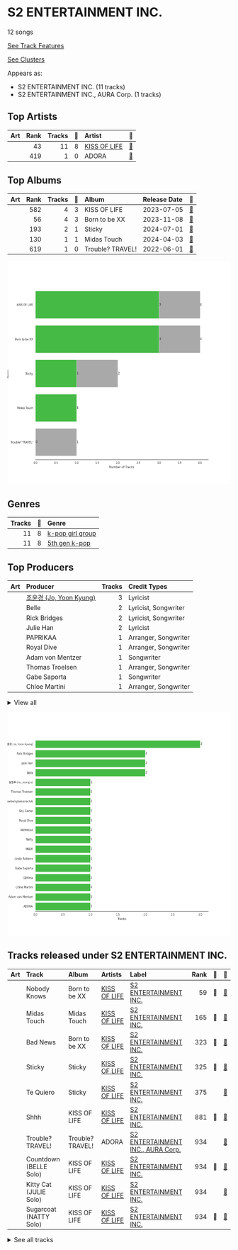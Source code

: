 # S2 ENTERTAINMENT INC.

12 songs

[See Track Features](audio_features.md)

[See Clusters](clusters/overview.md)

Appears as:
- S2 ENTERTAINMENT INC. (11 tracks)
- S2 ENTERTAINMENT INC., AURA Corp. (1 tracks)

## Top Artists

| Art | Rank | Tracks | 💚 | Artist | 🔗 |
|:---|---:|---:|---:|:---|:---|
| <img src="https://i.scdn.co/image/ab6761610000e5eb77f6a3aedfcc4eba07fa14b3" alt="" width="50" /> | 43 | 11 | 8 | [KISS OF LIFE](../../artists/kiss_of_life/overview.md) | [🔗](https://open.spotify.com/artist/4TEK9tIkcoxib4GxT3O4ky) |
| <img src="https://i.scdn.co/image/ab6761610000e5ebae899464d675b21dcde3fbe2" alt="" width="50" /> | 419 | 1 | 0 | ADORA | [🔗](https://open.spotify.com/artist/3M1kgHOpPruu1uBymBHF3r) |



## Top Albums

| Art | Rank | Tracks | 💚 | Album | Release Date | 🔗 |
|:---|---:|---:|---:|:---|:---|:---|
| <img src="https://i.scdn.co/image/ab67616d0000b2732ff7c76b0790cd3ad63cfc0c" alt="" width="50" /> | 582 | 4 | 3 | KISS OF LIFE | 2023-07-05 | [🔗](https://open.spotify.com/album/5k34rAvlw3WV7Kh6dAZnxG) |
| <img src="https://i.scdn.co/image/ab67616d0000b27396d36aec71bf25f59df5cc96" alt="" width="50" /> | 56 | 4 | 3 | Born to be XX | 2023-11-08 | [🔗](https://open.spotify.com/album/6yDtQxvq1XRC7Y5qtS03Xx) |
| <img src="https://i.scdn.co/image/ab67616d0000b2734cd7f69b85766b3d3035c27c" alt="" width="50" /> | 193 | 2 | 1 | Sticky | 2024-07-01 | [🔗](https://open.spotify.com/album/3p68B7ZhETVmNbOov8JcF5) |
| <img src="https://i.scdn.co/image/ab67616d0000b27307568782625b85282541394b" alt="" width="50" /> | 130 | 1 | 1 | Midas Touch | 2024-04-03 | [🔗](https://open.spotify.com/album/1HfTA0xDoZ0mswFO3GB3ef) |
| <img src="https://i.scdn.co/image/ab67616d0000b2734aae7d5e2f975d1da08753c0" alt="" width="50" /> | 619 | 1 | 0 | Trouble? TRAVEL! | 2022-06-01 | [🔗](https://open.spotify.com/album/07FQYMZJFk9t3jpZ8fDQAA) |

![Bar chart of top 5 albums](../../images/labels/s2_entertainment_inc_/albums.png)

## Genres

| Tracks | 💚 | Genre |
|---:|---:|:---|
| 11 | 8 | [k-pop girl group](../../genres/k-pop_girl_group/overview.md) |
| 11 | 8 | [5th gen k-pop](../../genres/5th_gen_k-pop/overview.md) |



## Top Producers

| Art | Producer | Tracks | Credit Types |
|:---|:---|---:|:---|
| | [조윤경 (Jo, Yoon Kyung)](../../producers/조윤경_(jo,_yoon_kyung)/overview.md) | 3 | Lyricist |
| | Belle | 2 | Lyricist, Songwriter |
| | Rick Bridges | 2 | Lyricist, Songwriter |
| | Julie Han | 2 | Lyricist |
| | PAPRIKAA | 1 | Arranger, Songwriter |
| | Royal Dive | 1 | Arranger, Songwriter |
| | Adam von Mentzer | 1 | Songwriter |
| | Thomas Troelsen | 1 | Arranger, Songwriter |
| | Gabe Saporta | 1 | Songwriter |
| | Chloe Martini | 1 | Arranger, Songwriter |


<details>
<summary>View all</summary>

| Art | Producer | Tracks | Credit Types |
|:---|:---|---:|:---|
| | MNEK | 1 | Songwriter |
| | Natty | 1 | Songwriter |
| <img src="https://i.scdn.co/image/ab6761610000e5ebae899464d675b21dcde3fbe2" alt="" width="50" /> | ADORA | 1 | Songwriter |
| | GEMma | 1 | Lyricist |
| | 임정우 (Im, Jeong-u) | 1 | Songwriter |
| | Shy Carter | 1 | Songwriter |
| | Lindy Robbins | 1 | Songwriter |
| | Strawberrybananaclub | 1 | Arranger, Lyricist, Songwriter |

</details>


![Bar chart of top 18 producers](../../images/labels/s2_entertainment_inc_/producers.png)
## Tracks released under S2 ENTERTAINMENT INC.

| Art | Track | Album | Artists | Label | Rank | 💚 | 🔗 |
|:---|:---|:---|:---|:---|---:|:---|:---|
| <img src="https://i.scdn.co/image/ab67616d0000b27396d36aec71bf25f59df5cc96" alt="" width="50" /> | Nobody Knows | Born to be XX | [KISS OF LIFE](../../artists/kiss_of_life/overview.md) | [S2 ENTERTAINMENT INC.](.) | 59 | 💚 | [🔗](https://open.spotify.com/track/70efTlnBNM8BvfhfPiqOBN) |
| <img src="https://i.scdn.co/image/ab67616d0000b27307568782625b85282541394b" alt="" width="50" /> | Midas Touch | Midas Touch | [KISS OF LIFE](../../artists/kiss_of_life/overview.md) | [S2 ENTERTAINMENT INC.](.) | 165 | 💚 | [🔗](https://open.spotify.com/track/0vaxYDAuAO1nPolC6bQp7V) |
| <img src="https://i.scdn.co/image/ab67616d0000b27396d36aec71bf25f59df5cc96" alt="" width="50" /> | Bad News | Born to be XX | [KISS OF LIFE](../../artists/kiss_of_life/overview.md) | [S2 ENTERTAINMENT INC.](.) | 323 | 💚 | [🔗](https://open.spotify.com/track/7AGq5qaaF9awHDaKuCvVjj) |
| <img src="https://i.scdn.co/image/ab67616d0000b2734cd7f69b85766b3d3035c27c" alt="" width="50" /> | Sticky | Sticky | [KISS OF LIFE](../../artists/kiss_of_life/overview.md) | [S2 ENTERTAINMENT INC.](.) | 325 | 💚 | [🔗](https://open.spotify.com/track/4e1aewX6ATPcdfQIqr7gqO) |
| <img src="https://i.scdn.co/image/ab67616d0000b2734cd7f69b85766b3d3035c27c" alt="" width="50" /> | Te Quiero | Sticky | [KISS OF LIFE](../../artists/kiss_of_life/overview.md) | [S2 ENTERTAINMENT INC.](.) | 375 | | [🔗](https://open.spotify.com/track/5yilfTuo2JyDZUoBPQ4Vjs) |
| <img src="https://i.scdn.co/image/ab67616d0000b2732ff7c76b0790cd3ad63cfc0c" alt="" width="50" /> | Shhh | KISS OF LIFE | [KISS OF LIFE](../../artists/kiss_of_life/overview.md) | [S2 ENTERTAINMENT INC.](.) | 881 | 💚 | [🔗](https://open.spotify.com/track/76qqDJijAjFph7sjUxNVG8) |
| <img src="https://i.scdn.co/image/ab67616d0000b2734aae7d5e2f975d1da08753c0" alt="" width="50" /> | Trouble? TRAVEL! | Trouble? TRAVEL! | ADORA | [S2 ENTERTAINMENT INC., AURA Corp.](.) | 934 | | [🔗](https://open.spotify.com/track/6A3J47xL9B4EFAjQ79YX52) |
| <img src="https://i.scdn.co/image/ab67616d0000b2732ff7c76b0790cd3ad63cfc0c" alt="" width="50" /> | Countdown (BELLE Solo) | KISS OF LIFE | [KISS OF LIFE](../../artists/kiss_of_life/overview.md) | [S2 ENTERTAINMENT INC.](.) | 934 | 💚 | [🔗](https://open.spotify.com/track/3pJbio7BQLvqNne62Xe73I) |
| <img src="https://i.scdn.co/image/ab67616d0000b2732ff7c76b0790cd3ad63cfc0c" alt="" width="50" /> | Kitty Cat (JULIE Solo) | KISS OF LIFE | [KISS OF LIFE](../../artists/kiss_of_life/overview.md) | [S2 ENTERTAINMENT INC.](.) | 934 | | [🔗](https://open.spotify.com/track/6MiodzZmp1bKamgF3qhmre) |
| <img src="https://i.scdn.co/image/ab67616d0000b2732ff7c76b0790cd3ad63cfc0c" alt="" width="50" /> | Sugarcoat (NATTY Solo) | KISS OF LIFE | [KISS OF LIFE](../../artists/kiss_of_life/overview.md) | [S2 ENTERTAINMENT INC.](.) | 934 | 💚 | [🔗](https://open.spotify.com/track/0NoeYUnwpb9R26mpylHcR9) |


<details>
<summary>See all tracks</summary>

| Art | Track | Album | Artists | Label | Rank | 💚 | 🔗 |
|:---|:---|:---|:---|:---|---:|:---|:---|
| <img src="https://i.scdn.co/image/ab67616d0000b27396d36aec71bf25f59df5cc96" alt="" width="50" /> | Gentleman | Born to be XX | [KISS OF LIFE](../../artists/kiss_of_life/overview.md) | [S2 ENTERTAINMENT INC.](.) | 934 | 💚 | [🔗](https://open.spotify.com/track/5JjVCxjqX1zwZc5MRa39ly) |
| <img src="https://i.scdn.co/image/ab67616d0000b27396d36aec71bf25f59df5cc96" alt="" width="50" /> | My 808 | Born to be XX | [KISS OF LIFE](../../artists/kiss_of_life/overview.md) | [S2 ENTERTAINMENT INC.](.) | 934 | | [🔗](https://open.spotify.com/track/4eYHnUeE6mVXKg6S7kOatk) |

</details>

